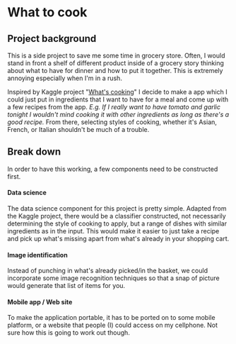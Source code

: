 # What to cook #
## Project background ##
This is a side project to save me some time in grocery store. Often, I would stand in front a shelf of different product inside of a grocery story thinking about what to have for dinner and how to put it together. This is extremely annoying especially when I'm in a rush.

Inspired by Kaggle project "[What's cooking](https://www.kaggle.com/c/whats-cooking)" I decide to make a app which I could just put in ingredients that I want to have for a meal and come up with a few recipes from the app. *E.g. If I really want to have tomato and garlic tonight I wouldn't mind cooking it with other ingredients as long as there's a good recipe.* From there, selecting styles of cooking, whether it's Asian, French, or Italian shouldn't be much of a trouble.

## Break down ##
In order to have this working, a few components need to be constructed first.
#### Data science
The data science component for this project is pretty simple. Adapted from the Kaggle project, there would be a classifier constructed, not necessarily determining the style of cooking to apply, but a range of dishes with similar ingredients as in the input. This would make it easier to just take a recipe and pick up what's missing apart from what's already in your shopping cart.
#### Image identification
Instead of punching in what's already picked/in the basket, we could incorporate some image recognition techniques so that a snap of picture would generate that list of items for you.
#### Mobile app / Web site
To make the application portable, it has to be ported on to some mobile platform, or a website that people (I) could access on my cellphone. Not sure how this is going to work out though.
